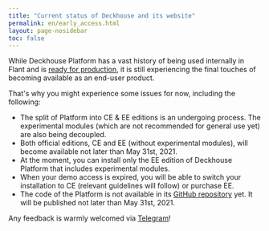 ```yaml
---
title: "Current status of Deckhouse and its website"
permalink: en/early_access.html
layout: page-nosidebar
toc: false
---
```


While Deckhouse Platform has a vast history of being used internally in Flant and is [ready for production](en/about_us.html), it is still experiencing the final touches of becoming available as an end-user product.

That's why you might experience some issues for now, including the following:

-   The split of Platform into CE & EE editions is an undergoing process. The experimental modules (which are not recommended for general use yet) are also being decoupled.
-   Both official editions, CE and EE (without experimental modules), will become available not later than May 31st, 2021.
-   At the moment, you can install only the EE edition of Deckhouse Platform that includes experimental modules.
-   When your demo access is expired, you will be able to switch your installation to CE (relevant guidelines will follow) or purchase EE.
-   The code of the Platform is not available in its [GitHub repository](https://github.com/deckhouse/deckhouse) yet. It will be published not later than May 31st, 2021.

Any feedback is warmly welcomed via [Telegram](https://t.me/deckhouse)!